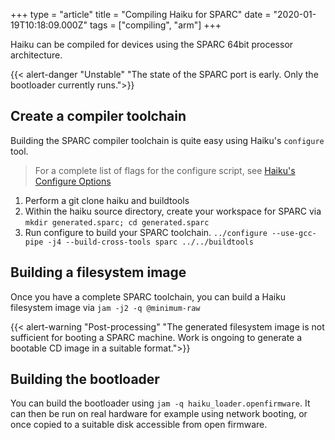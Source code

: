 +++
type = "article"
title = "Compiling Haiku for SPARC"
date = "2020-01-19T10:18:09.000Z"
tags = ["compiling", "arm"]
+++

Haiku can be compiled for devices using the SPARC 64bit processor architecture.

{{< alert-danger "Unstable" "The state of the SPARC port is early. Only the
bootloader currently runs.">}}

## Create a compiler toolchain

Building the SPARC compiler toolchain is quite easy using Haiku's ```configure``` tool.

> For a complete list of flags for the configure script, see [Haiku's Configure Options](/guides/building/configure)

1. Perform a git clone haiku and buildtools
2. Within the haiku source directory, create your workspace for SPARC via ```mkdir generated.sparc; cd generated.sparc```
2. Run configure to build your SPARC toolchain. ```../configure --use-gcc-pipe -j4 --build-cross-tools sparc ../../buildtools```

## Building a filesystem image

Once you have a complete SPARC toolchain, you can build a Haiku filesystem image via ``jam -j2 -q @minimum-raw``

{{< alert-warning "Post-processing" "The generated filesystem image is not sufficient for
booting a SPARC machine. Work is ongoing to generate a bootable CD image in a suitable
format.">}}

## Building the bootloader

You can build the bootloader using ``jam -q haiku_loader.openfirmware``. It can
then be run on real hardware for example using network booting, or once copied
to a suitable disk accessible from open firmware.
